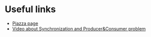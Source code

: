 # Useful links

- [Piazza page](https://piazza.com/beijing_institute_of_technology/spring2018/com07019/resources)
- [Video about Synchronization and Producer&Consumer problem](http://v.youku.com/v_show/id_XMzQ0NTQ0MzIyMA==.html?spm=a2h3j.8428770.3416059.1)
